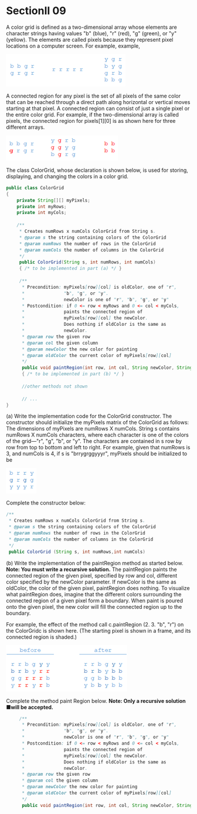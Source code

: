 # SectionII 09

A color grid is defined as a two-dimensional array whose elements are character strings having values "b" (blue), "r" (red), "g" (green), or "y" (yellow). The elements are called pixels because they represent pixel locations on a computer screen. For example, example, 

![2D array](../images/2Darray.png)

A connected region for any pixel is the set of all pixels of the same color that can be reached through a direct path along horizontal or vertical moves starting at that pixel. A connected region can consist of just a single pixel or the entire color grid. For example, if the two-dimensional array is called pixels, the connected region for pixels[1][0] is as shown here for three different arrays. 

![2D array 2](../images/2Darray2.png)

The class ColorGrid, whose declaration is shown below, is used for storing, displaying, and changing the colors in a color grid. 

```java
public class ColorGrid
{
    private String[][] myPixels;
    private int myRows; 
    private int myCols;

    /**
     * Creates numRows x numCols ColorGrid from String s.   
     * @param s the string containing colors of the ColorGrid 
     * @param numRows the number of rows in the ColorGrid 
     * @param numCols the number of columns in the ColorGrid 
     */
     public ColorGrid(String s, int numRows, int numCols) 
     { /* to be implemented in part (a) */ } 

     /**
      * Precondition: myPixels[row][col] is oldColor, one of "r",
      *               "b", "g", or "y".
      *               newColor is one of "r", "b", "g", or "y"
      * Postcondition: if 0 <= row < myRows and 0 <= col < myCols,
      *               paints the connected region of
      *               myPixels[row][col] the newColor.
      *               Does nothing if oldColor is the same as 
      *               newColor.
      * @param row the given row
      * @param col the given column  
      * @param newColor the new color for painting 
      * @param oldColor the current color of myPixels[row][col] 
      */
      public void paintRegion(int row, int col, String newColor, String oldColor) 
      { /* to be implemented in part (b) */ } 

      //other methods not shown 

      // ...
} 
```

(a) Write the implementation code for the ColorGrid constructor. The constructor should initialize the myPixels matrix of the ColorGrid as follows: The dimensions of myPixels are numRows X numCols. String s contains numRows X numCols characters, where each character is one of the colors of the grid—"r", "g", ”b", or "y". The characters are contained in s row by row from top to bottom and left to right. For example, given that numRows is 3, and numCols is 4, if s is "brrygrggyyyr", myPixels should be initialized to be 

![2D array](../images/2Darray3.png)

Complete the constructor below: 

```java
/**
 * Creates numRows x numCols ColorGrid from String s. 
 * @param s the string containing colors of the ColorGrid 
 * @param numRows the number of rows in the ColorGrid 
 * @param numCols the number of columns in the ColorGrid 
 */
 public ColorGrid (String s, int numRows,int numCols) 
```

(b) Write the implementation of the paintRegion method as started below. **Note: You must write a recursive solution.** The paintRegion paints the connected region of the given pixel, specified by row and col, different color specified by the newColor parameter. If newColor is the same as oldColor, the color of the given pixel, paintRegion does nothing. To visualize what paintRegion does, imagine that the different colors surrounding the connected region of a given pixel form a boundary. When paint is poured onto the given pixel, the new color will fill the connected region up to the boundary.

For example, the effect of the method call c.paintRegion (2. 3. "b", "r") on the ColorGridc is shown here. (The starting pixel is shown in a frame, and its connected region is shaded.)

![2D array](../images/2Darray4.png)

Complete the method paint Region below. **Note: Only a recursive solution ■will be accepted.**

```java
     /**
      * Precondition: myPixels[row][col] is oldColor, one of "r",
      *               "b", "g", or "y".
      *               newColor is one of "r", "b", "g", or "y"
      * Postcondition: if 0 <= row < myRows and 0 <= col < myCols,
      *               paints the connected region of
      *               myPixels[row][col] the newColor.
      *               Does nothing if oldColor is the same as 
      *               newColor.
      * @param row the given row
      * @param col the given column  
      * @param newColor the new color for painting 
      * @param oldColor the current color of myPixels[row][col] 
      */
      public void paintRegion(int row, int col, String newColor, String oldColor) 
```
